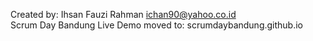 Created by:
Ihsan Fauzi Rahman
ichan90@yahoo.co.id
<br>
Scrum Day Bandung Live Demo moved to: scrumdaybandung.github.io
